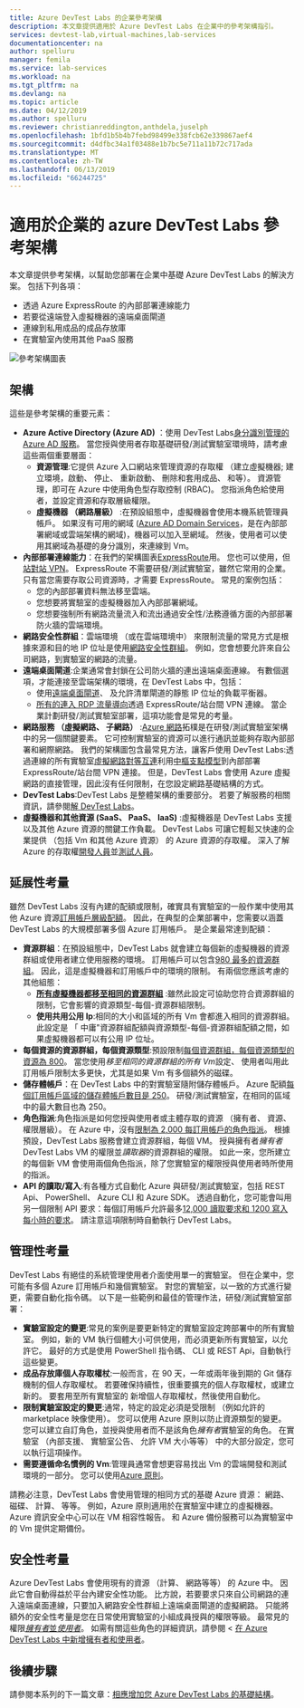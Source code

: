 ```yaml
---
title: Azure DevTest Labs 的企業參考架構
description: 本文章提供適用於 Azure DevTest Labs 在企業中的參考架構指引。
services: devtest-lab,virtual-machines,lab-services
documentationcenter: na
author: spelluru
manager: femila
ms.service: lab-services
ms.workload: na
ms.tgt_pltfrm: na
ms.devlang: na
ms.topic: article
ms.date: 04/12/2019
ms.author: spelluru
ms.reviewer: christianreddington,anthdela,juselph
ms.openlocfilehash: 1bfd1b5b4b7febd98499e338fcb62e339867aef4
ms.sourcegitcommit: d4dfbc34a1f03488e1b7bc5e711a11b72c717ada
ms.translationtype: MT
ms.contentlocale: zh-TW
ms.lasthandoff: 06/13/2019
ms.locfileid: "66244725"
---
```

# <a name="azure-devtest-labs-reference-architecture-for-enterprises"></a>適用於企業的 azure DevTest Labs 參考架構
本文章提供參考架構，以幫助您部署在企業中基礎 Azure DevTest Labs 的解決方案。 包括下列各項：
- 透過 Azure ExpressRoute 的內部部署連線能力
- 若要從遠端登入虛擬機器的遠端桌面閘道
- 連線到私用成品的成品存放庫
- 在實驗室內使用其他 PaaS 服務

![參考架構圖表](./media/devtest-lab-reference-architecture/reference-architecture.png)

## <a name="architecture"></a>架構
這些是參考架構的重要元素：

- **Azure Active Directory (Azure AD)** ：使用 DevTest Labs[身分識別管理的 Azure AD 服務](../active-directory/fundamentals/active-directory-whatis.md)。 當您授與使用者存取基礎研發/測試實驗室環境時，請考慮這些兩個重要層面：
    - **資源管理**:它提供 Azure 入口網站來管理資源的存取權 （建立虛擬機器; 建立環境，啟動、 停止、 重新啟動、 刪除和套用成品、 和等）。 資源管理，即可在 Azure 中使用角色型存取控制 (RBAC)。 您指派角色給使用者，並設定資源和存取層級權限。
    - **虛擬機器 （網路層級）** :在預設組態中，虛擬機器會使用本機系統管理員帳戶。 如果沒有可用的網域 ([Azure AD Domain Services](../active-directory-domain-services/overview.md)，是在內部部署網域或雲端架構的網域)，機器可以加入至網域。 然後，使用者可以使用其網域為基礎的身分識別，來連線到 Vm。
- **內部部署連線能力**：在我們的架構圖表[ExpressRoute](../expressroute/expressroute-introduction.md)用。 您也可以使用，但[站對站 VPN](../vpn-gateway/vpn-gateway-about-vpn-gateway-settings.md)。 ExpressRoute 不需要研發/測試實驗室，雖然它常用的企業。 只有當您需要存取公司資源時，才需要 ExpressRoute。 常見的案例包括：
    - 您的內部部署資料無法移至雲端。
    - 您想要將實驗室的虛擬機器加入內部部署網域。
    - 您想要強制所有網路流量流入和流出通過安全性/法務遵循方面的內部部署防火牆的雲端環境。
- **網路安全性群組**：雲端環境 （或在雲端環境中） 來限制流量的常見方式是根據來源和目的地 IP 位址是使用[網路安全性群組](../virtual-network/security-overview.md)。 例如，您會想要允許來自公司網路，到實驗室的網路的流量。
- **遠端桌面閘道**:企業通常會封鎖在公司防火牆的連出遠端桌面連線。 有數個選項，才能連接至雲端架構的環境，在 DevTest Labs 中，包括：
  - 使用[遠端桌面閘道](/windows-server/remote/remote-desktop-services/desktop-hosting-logical-architecture)、 及允許清單閘道的靜態 IP 位址的負載平衡器。
  - [所有的連入 RDP 流量導向](../vpn-gateway/vpn-gateway-forced-tunneling-rm.md)透過 ExpressRoute/站台間 VPN 連線。 當企業計劃研發/測試實驗室部署，這項功能會是常見的考量。
- **網路服務 （虛擬網路、 子網路）** :[Azure 網路](../networking/networking-overview.md)拓樸是在研發/測試實驗室架構中的另一個關鍵要素。 它可控制實驗室的資源可以進行通訊並能夠存取內部部署和網際網路。 我們的架構圖包含最常見方法，讓客戶使用 DevTest Labs:透過連線的所有實驗室[虛擬網路對等互連](../virtual-network/virtual-network-peering-overview.md)利用[中樞支點模型](/azure/architecture/reference-architectures/hybrid-networking/hub-spoke)到內部部署 ExpressRoute/站台間 VPN 連接。 但是，DevTest Labs 會使用 Azure 虛擬網路的直接管理，因此沒有任何限制，在您設定網路基礎結構的方式。
- **DevTest Labs**:DevTest Labs 是整體架構的重要部分。 若要了解服務的相關資訊，請參閱[解 DevTest Labs](devtest-lab-overview.md)。
- **虛擬機器和其他資源 (SaaS、 PaaS、 IaaS)** :虛擬機器是 DevTest Labs 支援以及其他 Azure 資源的關鍵工作負載。 DevTest Labs 可讓它輕鬆又快速的企業提供 （包括 Vm 和其他 Azure 資源） 的 Azure 資源的存取權。 深入了解 Azure 的存取權[開發人員](devtest-lab-developer-lab.md)並[測試人員](devtest-lab-test-env.md)。

## <a name="scalability-considerations"></a>延展性考量
雖然 DevTest Labs 沒有內建的配額或限制，確實具有實驗室的一般作業中使用其他 Azure 資源[訂用帳戶層級配額](../azure-subscription-service-limits.md)。 因此，在典型的企業部署中，您需要以涵蓋 DevTest Labs 的大規模部署多個 Azure 訂用帳戶。 是企業最常達到配額：

- **資源群組**：在預設組態中，DevTest Labs 就會建立每個新的虛擬機器的資源群組或使用者建立使用服務的環境。 訂用帳戶可以包含[980 最多的資源群組](../azure-subscription-service-limits.md#subscription-limits---azure-resource-manager)。 因此，這是虛擬機器和訂用帳戶中的環境的限制。 有兩個您應該考慮的其他組態：
    - **[所有虛擬機器都移至相同的資源群組](resource-group-control.md)** :雖然此設定可協助您符合資源群組的限制，它會影響的資源類型-每個-資源群組限制。
    - **使用共用公用 Ip**:相同的大小和區域的所有 Vm 會都進入相同的資源群組。 此設定是 「 中庸"資源群組配額與資源類型-每個-資源群組配額之間，如果虛擬機器都可以有公用 IP 位址。
- **每個資源的資源群組，每個資源類型**:預設限制[每個資源群組，每個資源類型的資源為 800](../azure-subscription-service-limits.md#resource-group-limits)。  當您使用*移至相同的資源群組的所有 Vm*設定、 使用者叫用此訂用帳戶限制太多更快，尤其是如果 Vm 有多個額外的磁碟。
- **儲存體帳戶**：在 DevTest Labs 中的對實驗室隨附儲存體帳戶。 Azure 配額[每個訂用帳戶區域的儲存體帳戶數目是 250](../azure-subscription-service-limits.md#storage-limits)。 研發/測試實驗室，在相同的區域中的最大數目也為 250。
- **角色指派**:角色指派是如何您授與使用者或主體存取的資源 （擁有者、 資源、 權限層級）。 在 Azure 中，沒有[限制為 2,000 每訂用帳戶的角色指派](../azure-subscription-service-limits.md#role-based-access-control-limits)。 根據預設，DevTest Labs 服務會建立資源群組，每個 VM。 授與擁有者*擁有者*DevTest Labs VM 的權限並*讀取器*的資源群組的權限。 如此一來，您所建立的每個新 VM 會使用兩個角色指派，除了您實驗室的權限授與使用者時所使用的指派。
- **API 的讀取/寫入**:有各種方式自動化 Azure 與研發/測試實驗室，包括 REST Api、 PowerShell、 Azure CLI 和 Azure SDK。 透過自動化，您可能會叫用另一個限制 API 要求：每個訂用帳戶允許最多[12,000 讀取要求和 1200 寫入每小時的要求](../azure-resource-manager/resource-manager-request-limits.md)。 請注意這項限制時自動執行 DevTest Labs。

## <a name="manageability-considerations"></a>管理性考量
DevTest Labs 有絕佳的系統管理使用者介面使用單一的實驗室。 但在企業中，您可能有多個 Azure 訂用帳戶和幾個實驗室。 對您的實驗室，以一致的方式進行變更，需要自動化指令碼。 以下是一些範例和最佳的管理作法，研發/測試實驗室部署：

- **實驗室設定的變更**:常見的案例是要更新特定的實驗室設定跨部署中的所有實驗室。 例如，新的 VM 執行個體大小可供使用，而必須更新所有實驗室，以允許它。 最好的方式是使用 PowerShell 指令碼、 CLI 或 REST Api，自動執行這些變更。  
- **成品存放庫個人存取權杖**:一般而言，在 90 天，一年或兩年後到期的 Git 儲存機制的個人存取權杖。 若要確保持續性，很重要擴充的個人存取權杖，或建立新的。 要套用至所有實驗室的 新增個人存取權杖，然後使用自動化。
- **限制實驗室設定的變更**:通常，特定的設定必須是受限制 （例如允許的 marketplace 映像使用）。 您可以使用 Azure 原則以防止資源類型的變更。 您可以建立自訂角色，並授與使用者而不是該角色*擁有者*實驗室的角色。 在實驗室 （內部支援、 實驗室公告、 允許 VM 大小等等） 中的大部分設定，您可以執行這項操作。
- **需要遵循命名慣例的 Vm**:管理員通常會想更容易找出 Vm 的雲端開發和測試環境的一部分。 您可以使用[Azure 原則](https://github.com/Azure/azure-policy/tree/master/samples/TextPatterns/allow-multiple-name-patterns)。

請務必注意，DevTest Labs 會使用管理的相同方式的基礎 Azure 資源： 網路、 磁碟、 計算、 等等。 例如，Azure 原則適用於在實驗室中建立的虛擬機器。 Azure 資訊安全中心可以在 VM 相容性報告。 和 Azure 備份服務可以為實驗室中的 Vm 提供定期備份。

## <a name="security-considerations"></a>安全性考量
Azure DevTest Labs 會使用現有的資源 （計算、 網路等等） 的 Azure 中。 因此它會自動得益於平台內建安全性功能。 比方說，若要要求只來自公司網路的連入遠端桌面連線，只要加入網路安全性群組上遠端桌面閘道的虛擬網路。 只能將額外的安全性考量是您在日常使用實驗室的小組成員授與的權限等級。 最常見的權限[*擁有者*並*使用者*](devtest-lab-add-devtest-user.md)。 如需有關這些角色的詳細資訊，請參閱 <<c0> [ 在 Azure DevTest Labs 中新增擁有者和使用者](devtest-lab-add-devtest-user.md)。

## <a name="next-steps"></a>後續步驟
請參閱本系列的下一篇文章：[相應增加您 Azure DevTest Labs 的基礎結構](devtest-lab-guidance-scale.md)。
